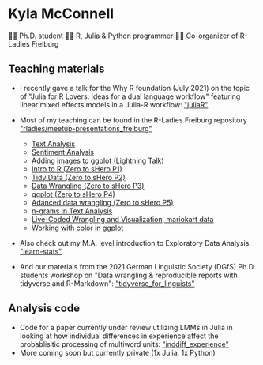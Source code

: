 # Kyla McConnell
:woman_scientist: Ph.D. student
:woman_technologist: R, Julia & Python programmer
:woman_teacher: Co-organizer of R-Ladies Freiburg

## Teaching materials
- I recently gave a talk for the Why R foundation (July 2021) on the topic of "Julia for R Lovers: Ideas for a dual language workflow" featuring linear mixed effects models in a Julia-R workflow: ["juliaR"](https://github.com/kyla-mcconnell/juliaR)
- Most of my teaching can be found in the R-Ladies Freiburg repository ["rladies/meetup-presentations_freiburg"](https://github.com/rladies/meetup-presentations_freiburg)
  - [Text Analysis](https://github.com/rladies/meetup-presentations_freiburg/blob/master/2020-07-Text_Analysis/Text%20Mining%20with%20R%20final.Rmd)
  - [Sentiment Analysis](https://github.com/rladies/meetup-presentations_freiburg/blob/master/2020-09-Sentiment_Analysis/RLadies_Freiburg_SentimentAnalysis.Rmd)
  - [Adding images to ggplot (Lightning Talk)](https://github.com/rladies/meetup-presentations_freiburg/blob/master/2020-12-01-Lightning_Talks/ggplot_images.Rmd)
  - [Intro to R (Zero to sHero P1)](https://github.com/rladies/meetup-presentations_freiburg/blob/master/2021-01-20_IntrotoR_ZerotoShero/01_intro_RLFreiburg.Rmd)
  - [Tidy Data (Zero to sHero P2)](https://github.com/rladies/meetup-presentations_freiburg/blob/master/2021-02-17_tidydata_ZerotoShero/02_tidy_data_RLFreiburg.Rmd)
  - [Data Wrangling (Zero to sHero P3)](https://github.com/rladies/meetup-presentations_freiburg/blob/master/2021-03-17-ZerotoShero/03_wrangle_RLFreiburg%20KEY.Rmd)
  - [ggplot (Zero to sHero P4)](https://github.com/rladies/meetup-presentations_freiburg/blob/master/2021-04-210ZerotoShero/04_ggplot_KEY.Rmd)
  - [Adanced data wrangling (Zero to sHero P5)](https://github.com/rladies/meetup-presentations_freiburg/blob/master/2021-05-19-ZerotoShero(5)/05_Advanced_wrangling_KEY.Rmd) 
  - [n-grams in Text Analysis](https://github.com/rladies/meetup-presentations_freiburg/blob/master/2021-06-22_TextAnalysis_ngrams/Tidy%20Text%20Analysis%20-%20Word%20frequencies%20and%20n-grams%20KEY.Rmd)
  - [Live-Coded Wrangling and Visualization, mariokart data](https://github.com/rladies/meetup-presentations_freiburg/blob/master/2021-07-06_GuidedTidyTuesday_MarioKart/21_06_07_MarioKart.Rmd)
  - [Working with color in ggplot](https://github.com/rladies/meetup-presentations_freiburg/blob/master/2021-08-03_ggplot_colors/ggplot_colors_RLadiesFreiburg_KEY.Rmd)
  
- Also check out my M.A. level introduction to Exploratory Data Analysis: ["learn-stats"](https://github.com/kyla-mcconnell/learn_stats)
- And our materials from the 2021 German Linguistic Society (DGfS) Ph.D. students workshop on "Data wrangling & reproducible reports with tidyverse and R-Markdown": ["tidyverse_for_linguists"](https://github.com/rstats-aficionadas/tidyverse_for_linguists/blob/main/Welcome%20to%20the%20tidyverse.Rmd)

## Analysis code
- Code for a paper currently under review utilizing LMMs in Julia in looking at how individual differences in experience affect the probablisitic processing of multiword units: ["inddiff_experience"](https://github.com/kyla-mcconnell/inddiff_experience/blob/main/spr_analysis_colloc.jmd)
- More coming soon but currently private (1x Julia, 1x Python)

